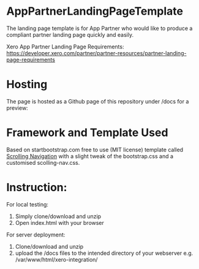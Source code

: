# AppPartnerLandingPageTemplate
The landing page template is for App Partner who would like to produce a compliant partner landing page quickly and easily. 

Xero App Partner Landing Page Requirements:
https://developer.xero.com/partner/partner-resources/partner-landing-page-requirements

# Hosting
The page is hosted as a Github page of this repository under /docs for a preview:


# Framework and Template Used
Based on startbootstrap.com free to use (MIT license) template called [Scrolling Navigation](https://startbootstrap.com/template-overviews/scrolling-nav/) with a slight tweak of the bootstrap.css and a customised scolling-nav.css. 

# Instruction:

For local testing:
1. Simply clone/download and unzip
2. Open index.html with your browser

For server deployment:
1. Clone/download and unzip
2. upload the /docs files to the intended directory of your webserver e.g. /var/www/html/xero-integration/
